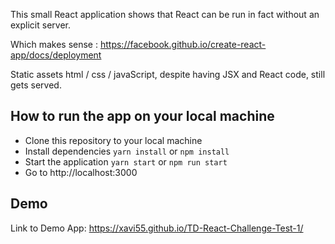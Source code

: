 This small React application shows that React can be run in fact without an explicit server.

Which makes sense : https://facebook.github.io/create-react-app/docs/deployment 

Static assets html / css / javaScript, despite having JSX and React code, still gets served.

## How to run the app on your local machine
- Clone this repository to your local machine
- Install dependencies `yarn install` or `npm install`
- Start the application `yarn start` or `npm run start` 
- Go to http://localhost:3000

## Demo
Link to Demo App: https://xavi55.github.io/TD-React-Challenge-Test-1/
